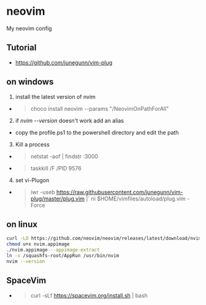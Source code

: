 # neovim

My neovim config

## Tutorial

- https://github.com/junegunn/vim-plug

## on windows

1. install the latest version of nvim

  - >  choco install neovim --params "/NeovimOnPathForAll"

2. if *nvim --version* doesn't work add an alias
  
  - copy the profile.ps1 to the powershell directory and edit the path
3. Kill a process
  - > netstat -aof | findstr :3000
  - > taskkill /F /PID 9576
4. set vi-Plugon
  - > iwr -useb https://raw.githubusercontent.com/junegunn/vim-plug/master/plug.vim |`
    ni $HOME/vimfiles/autoload/plug.vim -Force


## on linux

```sh
curl -LO https://github.com/neovim/neovim/releases/latest/download/nvim.appimage
chmod u+x nvim.appimage
./nvim.appimage --appimage-extract
ln -s /squashfs-root/AppRun /usr/bin/nvim
nvim --version

```

## SpaceVim

  - > curl -sLf https://spacevim.org/install.sh | bash
